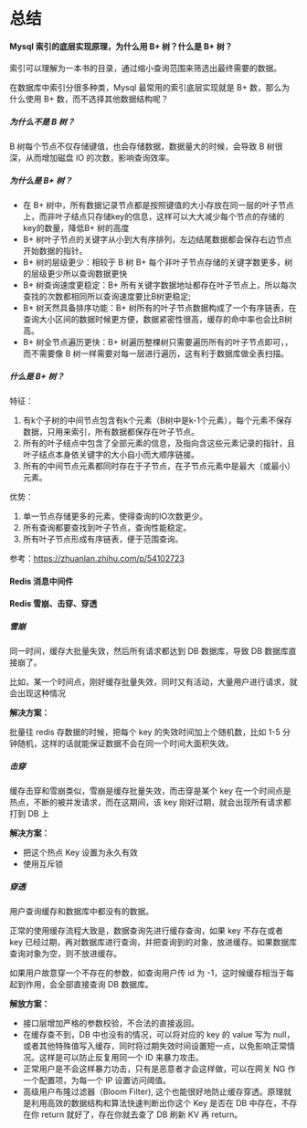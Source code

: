 # 总结

#### Mysql 索引的底层实现原理，为什么用 B+ 树？什么是 B+ 树？

索引可以理解为一本书的目录，通过缩小查询范围来筛选出最终需要的数据。

在数据库中索引分很多种类，Mysql 最常用的索引底层实现就是 B+ 数，那么为什么使用 B+ 数，而不选择其他数据结构呢？

##### 为什么不是 B 树？

B 树每个节点不仅存储键值，也会存储数据，数据量大的时候，会导致 B 树很深，从而增加磁盘 IO 的次数，影响查询效率。

##### 为什么是 B+ 树？

- 在 B+ 树中，所有数据记录节点都是按照键值的大小存放在同一层的叶子节点上，而非叶子结点只存储key的信息，这样可以大大减少每个节点的存储的key的数量，降低B+ 树的高度
- B+ 树叶子节点的关键字从小到大有序排列，左边结尾数据都会保存右边节点开始数据的指针。
- B+ 树的层级更少：相较于 B 树 B+ 每个非叶子节点存储的关键字数更多，树的层级更少所以查询数据更快
- B+ 树查询速度更稳定：B+ 所有关键字数据地址都存在叶子节点上，所以每次查找的次数都相同所以查询速度要比B树更稳定;
- B+ 树天然具备排序功能：B+ 树所有的叶子节点数据构成了一个有序链表，在查询大小区间的数据时候更方便，数据紧密性很高，缓存的命中率也会比B树高。
- B+ 树全节点遍历更快：B+ 树遍历整棵树只需要遍历所有的叶子节点即可，，而不需要像 B 树一样需要对每一层进行遍历，这有利于数据库做全表扫描。

##### 什么是 B+ 树？

特征：

1. 有k个子树的中间节点包含有k个元素（B树中是k-1个元素），每个元素不保存数据，只用来索引，所有数据都保存在叶子节点。
2. 所有的叶子结点中包含了全部元素的信息，及指向含这些元素记录的指针，且叶子结点本身依关键字的大小自小而大顺序链接。
3. 所有的中间节点元素都同时存在于子节点，在子节点元素中是最大（或最小）元素。

优势：

1. 单一节点存储更多的元素，使得查询的IO次数更少。
2. 所有查询都要查找到叶子节点，查询性能稳定。
3. 所有叶子节点形成有序链表，便于范围查询。

参考：https://zhuanlan.zhihu.com/p/54102723

#### Redis 消息中间件



#### Redis 雪崩、击穿、穿透

##### 雪崩

同一时间，缓存大批量失效，然后所有请求都达到 DB 数据库，导致 DB 数据库直接崩了。

比如，某一个时间点，刚好缓存批量失效，同时又有活动，大量用户进行请求，就会出现这种情况

**解决方案：**

批量往 redis 存数据的时候，把每个 key 的失效时间加上个随机数，比如 1-5 分钟随机，这样的话就能保证数据不会在同一个时间大面积失效。

##### 击穿

缓存击穿和雪崩类似，雪崩是缓存批量失效，而击穿是某个 key 在一个时间点是热点，不断的被并发请求，而在这期间，该 key 刚好过期，就会出现所有请求都打到 DB 上

**解决方案：**

- 把这个热点 Key 设置为永久有效
- 使用互斥锁

##### 穿透

用户查询缓存和数据库中都没有的数据。

正常的使用缓存流程大致是，数据查询先进行缓存查询，如果 key 不存在或者 key 已经过期，再对数据库进行查询，并把查询到的对象，放进缓存。如果数据库查询对象为空，则不放进缓存。

如果用户故意穿一个不存在的参数，如查询用户传 id 为 -1，这时候缓存相当于每起到作用，会全部直接查询 DB 数据库。

**解放方案：**

- 接口层增加严格的参数校验，不合法的直接返回。
- 在缓存查不到，DB 中也没有的情况，可以将对应的 key 的 value 写为 null，或者其他特殊值写入缓存，同时将过期失效时间设置短一点，以免影响正常情况。这样是可以防止反复用同一个 ID 来暴力攻击。
- 正常用户是不会这样暴力功击，只有是恶意者才会这样做，可以在网关 NG 作一个配置项，为每一个 IP 设置访问阈值。
- 高级用户布隆过滤器（Bloom Filter), 这个也能很好地防止缓存穿透。原理就是利用高效的数据结构和算法快速判断出你这个 Key 是否在 DB 中存在，不存在你 return 就好了，存在你就去查了 DB 刷新 KV 再 return。